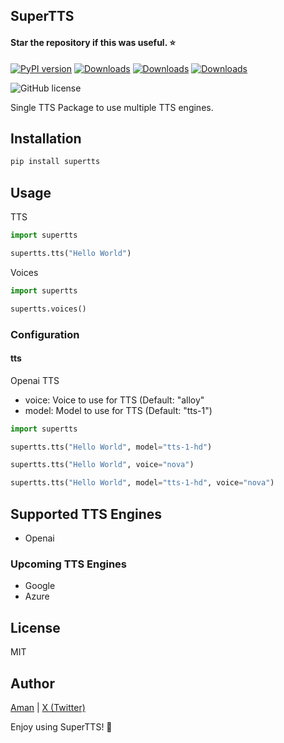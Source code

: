 ## SuperTTS

#### Star the repository if this was useful. ⭐️

[![PyPI version](https://badge.fury.io/py/supertts.svg)](https://badge.fury.io/py/supertts)
[![Downloads](https://pepy.tech/badge/supertts)](https://pepy.tech/project/supertts)
[![Downloads](https://pepy.tech/badge/supertts/month)](https://pepy.tech/project/supertts/month)
[![Downloads](https://pepy.tech/badge/supertts/week)](https://pepy.tech/project/supertts/week)

![GitHub license](https://img.shields.io/github/license/onlyoneaman/supertts)

Single TTS Package to use multiple TTS engines.

## Installation

```bash
pip install supertts
```

## Usage

TTS
```python
import supertts

supertts.tts("Hello World")
```

Voices
```python
import supertts

supertts.voices()
```

### Configuration

#### tts

Openai TTS
- voice: Voice to use for TTS (Default: "alloy"
- model: Model to use for TTS (Default: "tts-1")

```python
import supertts

supertts.tts("Hello World", model="tts-1-hd")

supertts.tts("Hello World", voice="nova")

supertts.tts("Hello World", model="tts-1-hd", voice="nova")
```


## Supported TTS Engines

- Openai

### Upcoming TTS Engines

- Google
- Azure

## License

MIT

## Author

[Aman](https://amankumar.ai) | [X (Twitter)](https://twitter.com/onlyoneaman)

Enjoy using SuperTTS! 🚀
